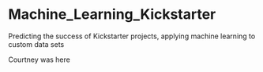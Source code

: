 # Machine_Learning_Kickstarter
Predicting the success of Kickstarter projects, applying machine learning to custom data sets

Courtney was here
